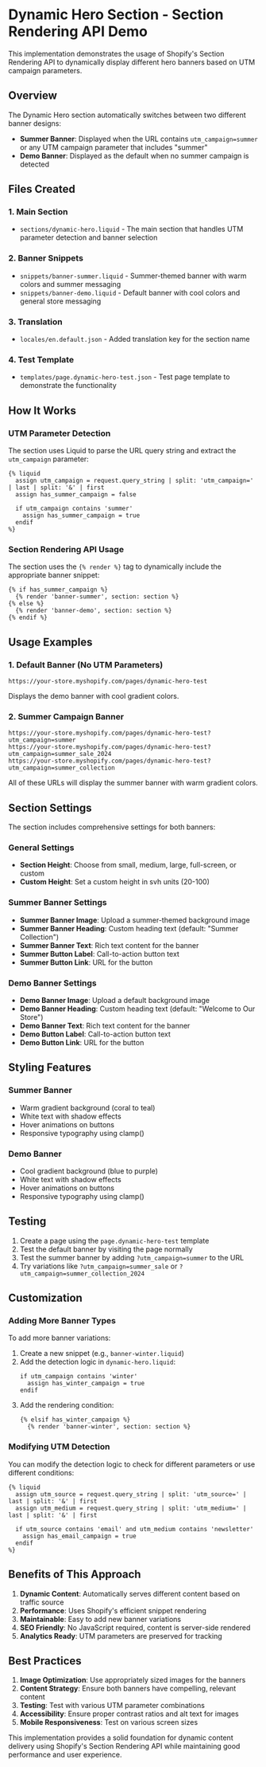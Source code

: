 # Dynamic Hero Section - Section Rendering API Demo

This implementation demonstrates the usage of Shopify's Section Rendering API to dynamically display different hero banners based on UTM campaign parameters.

## Overview

The Dynamic Hero section automatically switches between two different banner designs:
- **Summer Banner**: Displayed when the URL contains `utm_campaign=summer` or any UTM campaign parameter that includes "summer"
- **Demo Banner**: Displayed as the default when no summer campaign is detected

## Files Created

### 1. Main Section
- `sections/dynamic-hero.liquid` - The main section that handles UTM parameter detection and banner selection

### 2. Banner Snippets
- `snippets/banner-summer.liquid` - Summer-themed banner with warm colors and summer messaging
- `snippets/banner-demo.liquid` - Default banner with cool colors and general store messaging

### 3. Translation
- `locales/en.default.json` - Added translation key for the section name

### 4. Test Template
- `templates/page.dynamic-hero-test.json` - Test page template to demonstrate the functionality

## How It Works

### UTM Parameter Detection
The section uses Liquid to parse the URL query string and extract the `utm_campaign` parameter:

```liquid
{% liquid
  assign utm_campaign = request.query_string | split: 'utm_campaign=' | last | split: '&' | first
  assign has_summer_campaign = false
  
  if utm_campaign contains 'summer'
    assign has_summer_campaign = true
  endif
%}
```

### Section Rendering API Usage
The section uses the `{% render %}` tag to dynamically include the appropriate banner snippet:

```liquid
{% if has_summer_campaign %}
  {% render 'banner-summer', section: section %}
{% else %}
  {% render 'banner-demo', section: section %}
{% endif %}
```

## Usage Examples

### 1. Default Banner (No UTM Parameters)
```
https://your-store.myshopify.com/pages/dynamic-hero-test
```
Displays the demo banner with cool gradient colors.

### 2. Summer Campaign Banner
```
https://your-store.myshopify.com/pages/dynamic-hero-test?utm_campaign=summer
https://your-store.myshopify.com/pages/dynamic-hero-test?utm_campaign=summer_sale_2024
https://your-store.myshopify.com/pages/dynamic-hero-test?utm_campaign=summer_collection
```
All of these URLs will display the summer banner with warm gradient colors.

## Section Settings

The section includes comprehensive settings for both banners:

### General Settings
- **Section Height**: Choose from small, medium, large, full-screen, or custom
- **Custom Height**: Set a custom height in svh units (20-100)

### Summer Banner Settings
- **Summer Banner Image**: Upload a summer-themed background image
- **Summer Banner Heading**: Custom heading text (default: "Summer Collection")
- **Summer Banner Text**: Rich text content for the banner
- **Summer Button Label**: Call-to-action button text
- **Summer Button Link**: URL for the button

### Demo Banner Settings
- **Demo Banner Image**: Upload a default background image
- **Demo Banner Heading**: Custom heading text (default: "Welcome to Our Store")
- **Demo Banner Text**: Rich text content for the banner
- **Demo Button Label**: Call-to-action button text
- **Demo Button Link**: URL for the button

## Styling Features

### Summer Banner
- Warm gradient background (coral to teal)
- White text with shadow effects
- Hover animations on buttons
- Responsive typography using clamp()

### Demo Banner
- Cool gradient background (blue to purple)
- White text with shadow effects
- Hover animations on buttons
- Responsive typography using clamp()

## Testing

1. Create a page using the `page.dynamic-hero-test` template
2. Test the default banner by visiting the page normally
3. Test the summer banner by adding `?utm_campaign=summer` to the URL
4. Try variations like `?utm_campaign=summer_sale` or `?utm_campaign=summer_collection_2024`

## Customization

### Adding More Banner Types
To add more banner variations:

1. Create a new snippet (e.g., `banner-winter.liquid`)
2. Add the detection logic in `dynamic-hero.liquid`:
   ```liquid
   if utm_campaign contains 'winter'
     assign has_winter_campaign = true
   endif
   ```
3. Add the rendering condition:
   ```liquid
   {% elsif has_winter_campaign %}
     {% render 'banner-winter', section: section %}
   ```

### Modifying UTM Detection
You can modify the detection logic to check for different parameters or use different conditions:

```liquid
{% liquid
  assign utm_source = request.query_string | split: 'utm_source=' | last | split: '&' | first
  assign utm_medium = request.query_string | split: 'utm_medium=' | last | split: '&' | first
  
  if utm_source contains 'email' and utm_medium contains 'newsletter'
    assign has_email_campaign = true
  endif
%}
```

## Benefits of This Approach

1. **Dynamic Content**: Automatically serves different content based on traffic source
2. **Performance**: Uses Shopify's efficient snippet rendering
3. **Maintainable**: Easy to add new banner variations
4. **SEO Friendly**: No JavaScript required, content is server-side rendered
5. **Analytics Ready**: UTM parameters are preserved for tracking

## Best Practices

1. **Image Optimization**: Use appropriately sized images for the banners
2. **Content Strategy**: Ensure both banners have compelling, relevant content
3. **Testing**: Test with various UTM parameter combinations
4. **Accessibility**: Ensure proper contrast ratios and alt text for images
5. **Mobile Responsiveness**: Test on various screen sizes

This implementation provides a solid foundation for dynamic content delivery using Shopify's Section Rendering API while maintaining good performance and user experience. 